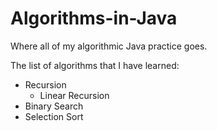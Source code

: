 # Algorithms-in-Java

Where all of my algorithmic Java practice goes.

The list of algorithms that I have learned:

* Recursion
	* Linear Recursion
* Binary Search
* Selection Sort
